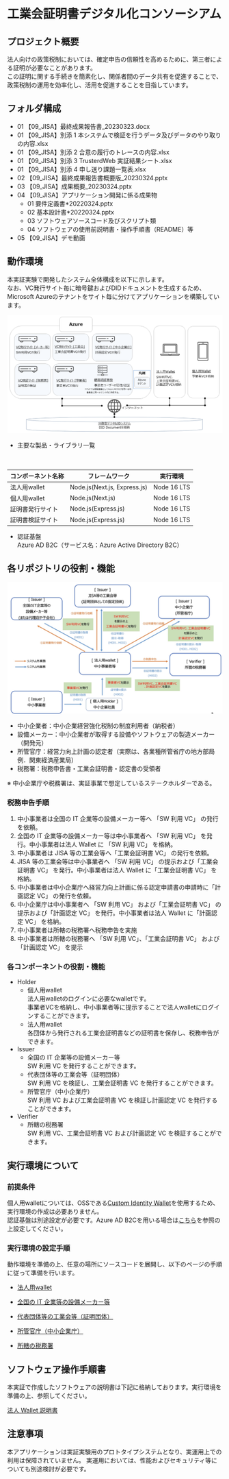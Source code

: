 # 工業会証明書デジタル化コンソーシアム

## プロジェクト概要
法人向けの政策税制においては、確定申告の信頼性を高めるために、第三者による証明が必要なことがあります。  
この証明に関する手続きを簡素化し、関係者間のデータ共有を促進することで、政策税制の運用を効率化し、活用を促進することを目指しています。

## フォルダ構成

-   01 【09_JISA】最終成果報告書\_20230323.docx
-   01 【09_JISA】別添 1 本システムで検証を行うデータ及びデータのやり取りの内容.xlsx
-   01 【09_JISA】別添 2 合意の履行のトレースの内容.xlsx
-   01 【09_JISA】別添 3 TrusterdWeb 実証結果シート.xlsx
-   01 【09_JISA】別添 4 申し送り課題一覧表.xlsx
-   02 【09_JISA】最終成果報告書概要版\_20230324.pptx
-   03 【09_JISA】成果概要\_20230324.pptx
-   04 【09_JISA】アプリケーション開発に係る成果物
    -   01 要件定義書\*20220324.pptx
    -   02 基本設計書\*20220324.pptx
    -   03 ソフトウェアソースコード及びスクリプト類
    -   04 ソフトウェアの使用前説明書・操作手順書（README）等
-   05 【09_JISA】デモ動画

## 動作環境
本実証実験で開発したシステム全体構成を以下に示します。  
なお、VC発行サイト毎に暗号鍵およびDIDドキュメントを生成するため、Microsoft Azureのテナントをサイト毎に分けてアプリケーションを構築しています。

![実験環境](./assets/実験環境.png)

* 主要な製品・ライブラリ一覧
<table>
  <thead>
    <tr>
      <th>コンポーネント名称</th> <th>フレームワーク</th>　 <th>実行環境</th>
    </tr>
  </thead>
  <tr>
    <td> 法人用wallet </td> <td>Node.js(Next.js, Express.js)</td><td> Node 16 LTS </td>
  </tr>
    <tr>
    <td> 個人用wallet </td> <td>Node.js(Next.js)</td><td> Node 16 LTS </td>
  </tr>
    <tr>
    <td> 証明書発行サイト </td> <td>Node.js(Express.js)</td><td> Node 16 LTS </td>
  </tr>
    <tr>
    <td> 証明書検証サイト </td> <td>Node.js(Express.js)</td><td> Node 16 LTS </td>
  </tr>
</table>

* 認証基盤  
  Azure AD B2C（サービス名：Azure Active Directory B2C）
​
## 各リポジトリの役割・機能

![データスキーム図](./assets/データスキーム図.jpg)

* 中小企業者：中小企業経営強化税制の制度利用者（納税者）  
* 設備メーカー：中小企業者が取得する設備やソフトウェアの製造メーカー（開発元）  
* 所管官庁：経営力向上計画の認定者（実際は、各業種所管省庁の地方部局 例．関東経済産業局）  
* 税務署：税務申告書・工業会証明書・認定書の受領者  

※ 中小企業庁や税務署は、実証事業で想定しているステークホルダーである。

### 税務申告手順
1.	中小事業者は全国の IT 企業等の設備メーカー等へ 「SW 利用 VC」 の発行を依頼。  
2.	全国の IT 企業等の設備メーカー等は中小事業者へ 「SW 利用 VC」 を発行。中小事業者は法人 Wallet に 「SW 利用 VC」 を格納。  
3.	中小事業者は JISA 等の工業会等へ「工業会証明書 VC」 の発行を依頼。  
4.	JISA 等の工業会等は中小事業者へ 「SW 利用 VC」 の提示および「工業会証明書 VC」 を発行。中小事業者は法人 Wallet に「工業会証明書 VC」 を格納。  
5.	中小事業者は中小企業庁へ経営力向上計画に係る認定申請書の申請時に「計画認定 VC」 の発行を依頼。  
6.	中小企業庁は中小事業者へ 「SW 利用 VC」 および「工業会証明書 VC」 の提示および「計画認定 VC」 を発行。中小事業者は法人 Wallet に「計画認定 VC」 を格納。  
7.	中小事業者は所轄の税務署へ税務申告を実施  
8.	中小事業者は所轄の税務署へ 「SW 利用 VC」、「工業会証明書 VC」 および「計画認定 VC」 を提示  

### 各コンポーネントの役割・機能

* Holder  
  * 個人用wallet  
  法人用walletのログインに必要なwalletです。  
  事業者VCを格納し、中小事業者等に提示することで法人walletにログインすることができます。  
  * 法人用wallet  
  各団体から発行される工業会証明書などの証明書を保存し、税務申告ができます。  
* Issuer  
  * 全国の IT 企業等の設備メーカー等  
  SW 利用 VC を発行することができます。
  * 代表団体等の工業会等（証明団体）  
  SW 利用 VC を検証し、工業会証明書 VC を発行することができます。
  * 所管官庁（中小企業庁）  
  SW 利用 VC および工業会証明書 VC を検証し計画認定 VC を発行することができます。
* Verifier  
  * 所轄の税務署  
  SW 利用 VC、工業会証明書 VC および計画認定 VC を検証することができます。

## 実行環境について

### 前提条件
個人用walletについては、OSSである[Custom Identity Wallet](https://github.com/did-developer-community/custom-identity-wallet)を使用するため、実行環境の作成は必要ありません。  
認証基盤は別途設定が必要です。Azure AD B2Cを用いる場合は[こちら](https://github.com/Azure-Samples/active-directory-verifiable-credentials/tree/main/B2C)を参照の上設定してください。

### 実行環境の設定手順

動作環境を準備の上、任意の場所にソースコードを展開し、以下のページの手順に従って準備を行います。

* [法人用wallet](https://github.com/09-JISA/corp-wallet)

* [全国の IT 企業等の設備メーカー等](https://github.com/09-JISA/issuer-web-maker#setup)

* [代表団体等の工業会等（証明団体）](https://github.com/09-JISA/issuer-web-jisa#setup)

* [所管官庁（中小企業庁）](https://github.com/09-JISA/issuer-web-agency#setup)

* [所轄の税務署](https://github.com/09-JISA/verifier-web-taxoffice#setup)

## ソフトウェア操作手順書
本実証で作成したソフトウェアの説明書は下記に格納しております。実行環境を準備の上、参照してください。

[法人 Wallet 説明書](./04_%E3%80%9009_JISA%E3%80%91%E3%82%A2%E3%83%97%E3%83%AA%E3%82%B1%E3%83%BC%E3%82%B7%E3%83%A7%E3%83%B3%E9%96%8B%E7%99%BA%E3%81%AB%E4%BF%82%E3%82%8B%E6%88%90%E6%9E%9C%E7%89%A9/04_%E3%82%BD%E3%83%95%E3%83%88%E3%82%A6%E3%82%A7%E3%82%A2%E3%81%AE%E4%BD%BF%E7%94%A8%E5%89%8D%E8%AA%AC%E6%98%8E%E6%9B%B8%E3%83%BB%E6%93%8D%E4%BD%9C%E6%89%8B%E9%A0%86%E6%9B%B8%EF%BC%88README%EF%BC%89%E7%AD%89/法人Wallet説明書.pdf)



## 注意事項

本アプリケーションは実証実験用のプロトタイプシステムとなり、実運用上での利用は保障されていません。
実運用においては、性能およびセキュリティ等についても別途検討が必要です。
​
​
